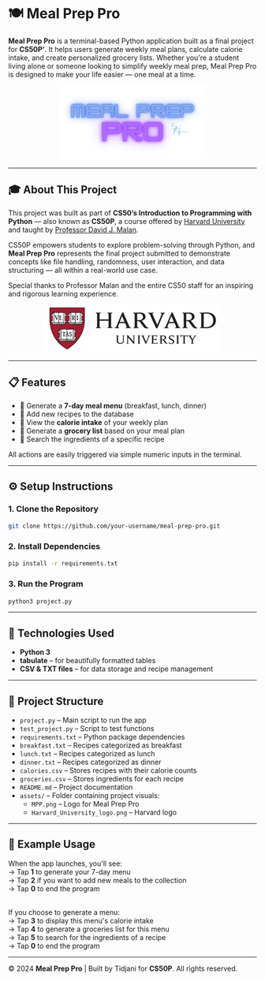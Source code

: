 # 🍽️ Meal Prep Pro

**Meal Prep Pro** is a terminal-based Python application built as a final project for **CS50P'**. It helps users generate weekly meal plans, calculate calorie intake, and create personalized grocery lists. Whether you're a student living alone or someone looking to simplify weekly meal prep, Meal Prep Pro is designed to make your life easier — one meal at a time.

<p align="center">
  <img src="assets/MPP.png" alt="Meal Prep Pro Logo"/>
</p>

---

## 🎓 About This Project

This project was built as part of **CS50’s Introduction to Programming with Python** — also known as **CS50P**, a course offered by [Harvard University](https://cs50.harvard.edu/python) and taught by [Professor David J. Malan](https://github.com/dmalan).

CS50P empowers students to explore problem-solving through Python, and **Meal Prep Pro** represents the final project submitted to demonstrate concepts like file handling, randomness, user interaction, and data structuring — all within a real-world use case.

Special thanks to Professor Malan and the entire CS50 staff for an inspiring and rigorous learning experience.

<p align="center">
  <img src="assets/Harvard_University_logo.png" alt="Harvard University Logo"/>
</p>


---

## 📋 Features

- 🍳 Generate a **7-day meal menu** (breakfast, lunch, dinner)
- 🔁 Add new recipes to the database
- 🔢 View the **calorie intake** of your weekly plan
- 🛒 Generate a **grocery list** based on your meal plan
- 🥗 Search the ingredients of a specific recipe

All actions are easily triggered via simple numeric inputs in the terminal.

---

## ⚙️ Setup Instructions

### 1. Clone the Repository

```bash
git clone https://github.com/your-username/meal-prep-pro.git
```

### 2. Install Dependencies

```bash
pip install -r requirements.txt
```

### 3. Run the Program

```bash
python3 project.py
```

---

## 🧩 Technologies Used

- **Python 3**
- **tabulate** – for beautifully formatted tables
- **CSV & TXT files** – for data storage and recipe management


---

## 📁 Project Structure

- `project.py` – Main script to run the app  
- `test_project.py` – Script to test functions  
- `requirements.txt` – Python package dependencies  
- `breakfast.txt` – Recipes categorized as breakfast  
- `lunch.txt` – Recipes categorized as lunch  
- `dinner.txt` – Recipes categorized as dinner  
- `calories.csv` – Stores recipes with their calorie counts  
- `groceries.csv` – Stores ingredients for each recipe  
- `README.md` – Project documentation  
- `assets/` – Folder containing project visuals:
  - `MPP.png` – Logo for Meal Prep Pro  
  - `Harvard_University_logo.png` – Harvard logo

---

## 📝 Example Usage

When the app launches, you'll see:  
→ Tap **1** to generate your 7-day menu <br>
→ Tap **2** if you want to add new meals to the collection <br>
→ Tap **0** to end the program <br><br>

If you choose to generate a menu:  
→ Tap **3** to display this menu's calorie intake <br>
→ Tap **4** to generate a groceries list for this menu <br>
→ Tap **5** to search for the ingredients of a recipe <br>
→ Tap **0** to end the program

---

© 2024 **Meal Prep Pro** | Built by Tidjani for **CS50P**. All rights reserved.

